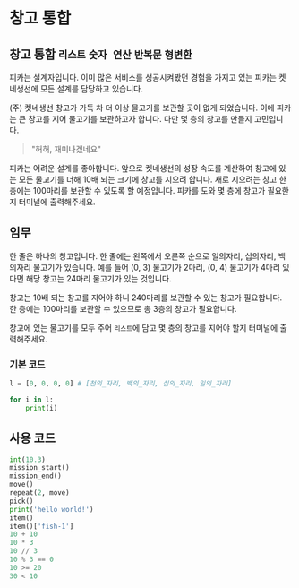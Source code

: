 # 창고 통합

## 창고 통합 `리스트` `숫자 연산` `반복문` `형변환`

피카는 설계자입니다. 이미 많은 서비스를 성공시켜봤던 경험을 가지고 있는 피카는 켓네생선에 모든 설계를 담당하고 있습니다.

(주) 켓네생선 창고가 가득 차 더 이상 물고기를 보관할 곳이 없게 되었습니다. 이에 피카는 큰 창고를 지어 물고기를 보관하고자 합니다. 다만 몇 층의 창고를 만들지 고민입니다.

> "허허, 재미나겠네요"

피카는 어려운 설계를 좋아합니다. 앞으로 켓네생선의 성장 속도를 계산하여 창고에 있는 모든 물고기를 더해 10배 되는 크기에 창고를 지으려 합니다. 새로 지으려는 창고 한 층에는 100마리를 보관할 수 있도록 할 예정입니다. 피카를 도와 몇 층에 창고가 필요한지 터미널에 출력해주세요. 


## 임무

한 줄은 하나의 창고입니다. 한 줄에는 왼쪽에서 오른쪽 순으로 일의자리, 십의자리, 백의자리 물고기가 있습니다. 예를 들어 (0, 3) 물고기가 2마리, (0, 4) 물고기가 4마리 있다면 해당 창고는 24마리 물고기가 있는 것입니다. 

창고는 10배 되는 창고를 지어야 하니 240마리를 보관할 수 있는 창고가 필요합니다. 한 층에는 100마리를 보관할 수 있으므로 총 3층의 창고가 필요합니다.

창고에 있는 물고기를 모두 주어 `리스트`에 담고 몇 층의 창고를 지어야 할지 터미널에 출력해주세요. 


### 기본 코드
```python
l = [0, 0, 0, 0] # [천의_자리, 백의_자리, 십의_자리, 일의_자리]
```

```python
for i in l:
    print(i)
```


## 사용 코드

```python
int(10.3)
mission_start()
mission_end()
move()
repeat(2, move)
pick()
print('hello world!')
item()
item()['fish-1']
10 + 10
10 * 3
10 // 3
10 % 3 == 0
10 >= 20
30 < 10
```